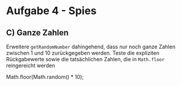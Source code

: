 # Aufgabe 4 - Spies

## C) Ganze Zahlen

Erweitere `getRandomNumber` dahingehend, dass nur noch ganze Zahlen zwischen 1 und 10 zurückgegeben werden. Teste
die expliziten Rückgabewerte sowie die tatsächlichen Zahlen, die in `Math.floor` reingereicht werden

Math.floor(Math.random() \* 10);

